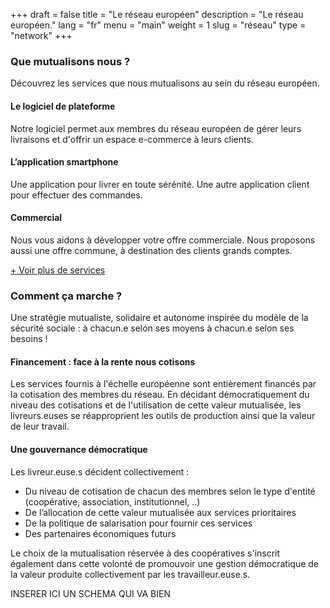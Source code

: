 +++
draft = false
title = "Le réseau européen"
description = "Le réseau européen."
lang = "fr"
menu = "main"
weight = 1
slug = "réseau"
type = "network"
+++

<div class="row justify-content-center banner">
    <div class="col-md-8 col-md-offset-2 text-center">
        <h3 class="h3">Que mutualisons nous ?</h3>
        <p>
            Découvrez les services que nous mutualisons au sein du réseau européen.<br>
        </p>
    </div>
</div>

<div class="row">
    <div class="col-md-4 text-center">
        <i class="join-icon icon-platform"></i>
        <h4 class="h4">Le logiciel de plateforme</h4>
        <p>Notre logiciel permet aux membres du réseau européen de gérer leurs livraisons et d'offrir un espace e-commerce à leurs clients.</p>
    </div>
    <div class="col-md-4 text-center">
        <i class="join-icon icon-smartphone"></i>
        <h4 class="h4">L’application smartphone</h4>
        <p>Une application pour livrer en toute sérénité. Une autre application client pour effectuer des commandes.</p>
    </div>
    <div class="col-md-4 text-center">
        <i class="join-icon icon-business"></i>
        <h4 class="h4">Commercial</h4>
        <p>Nous vous aidons à développer votre offre commerciale. Nous proposons aussi une offre commune, à destination des clients grands comptes.</p>
    </div>
</div>

<p>
    <a id="show-more-services" href="#show-more-services">+ Voir plus de services</a>
</p>

<div id="more-services" style="display:none;opacity: 0;">
    <div class="row">
        <div class="col-md-4 text-center">
            <i class="join-icon icon-eye"></i>
            <h4 class="h4">Visibilité</h4>
            <p>Une image de marque reconnue à l'échelle européenne.</p>
        </div>
        <div class="col-md-4 text-center">
            <i class="join-icon icon-judiciary"></i>
            <h4 class="h4">Administratif et juridique</h4>
            <p>Fini la paperasse, un service s’occupe des factures, des contrats ou encore des statuts juridiques de votre structure !</p>
        </div>
        <div class="col-md-4 text-center">
            <i class="join-icon icon-vault"></i>
            <h4 class="h4">Fond de garantie des paiements</h4>
            <p>Donner l’assurance d’un paiement comptant et aider à garantir la stabilité financière des coopératives.</p>
        </div>
    </div>
    <div class="row">
        <div class="col-md-4 text-center">
            <i class="join-icon icon-money"></i>
            <h4 class="h4">Subventions et appels à projet</h4>
            <p>Obtention de subventions locales et européennes pour les membres, réponse collective à des appels à projets.</p>
        </div>
        <div class="col-md-4 text-center">
            <i class="join-icon icon-insurance"></i>
            <h4 class="h4">Assurances</h4>
            <p>Nous négocions des offres d’assurance de haute qualité pour faire face aux risques du métier.</p>
        </div>
        <div class="col-md-4 text-center">
            <i class="join-icon icon-plus"></i>
            <h4 class="h4">Et d'autres...</h4>
            <p>Caisse de solidarité,  vous pouvez <a target="_blank" href="https://coopcycle.org/docs/CoopCycle_vers_une_structure_européenne.pdf">télécharger notre synthèse collective</a> pour en savoir plus.</p>
        </div>
    </div>
</div>

<div class="row justify-content-center banner">
    <div class="col-md-8 col-md-offset-2 text-center">
        <h3 class="h3">Comment ça marche ?</h3>
        <p>
            Une stratégie mutualiste, solidaire et autonome inspirée du modèle de la sécurité sociale : à chacun.e selon ses moyens à chacun.e selon ses besoins !
        </p>
    </div>
    <div class="row">
        <div class="col-md-4">
            <h4 class="h4">Financement : face à la rente nous cotisons</h4>
            <p>Les services fournis à l'échelle européenne sont entièrement financés par la cotisation des membres du réseau. En décidant démocratiquement du niveau des cotisations et de l'utilisation de cette valeur mutualisée, les livreurs.euses se réapproprient les outils de production ainsi que la valeur de leur travail.</p>
            <h4 class="h4">Une gouvernance démocratique</h4>
            <p>Les livreur.euse.s décident collectivement :
                <ul>
                    <li>Du niveau de cotisation de chacun des membres selon le type d'entité (coopérative, association, institutionnel, ..)</li>
                    <li>De l’allocation de cette valeur mutualisée aux services prioritaires</li>
                    <li>De la politique de salarisation pour fournir ces services</li>
                    <li>Des partenaires économiques futurs</li>
                </ul>
            </p>
            <p>
                Le choix de la mutualisation réservée à des coopératives s'inscrit également dans cette volonté de promouvoir une gestion démocratique de la valeur produite collectivement par les travailleur.euse.s.
            </p>
        </div>
        <div class="col-md-8">
            INSERER ICI UN SCHEMA QUI VA BIEN
        </div>
    </div>
</div>
